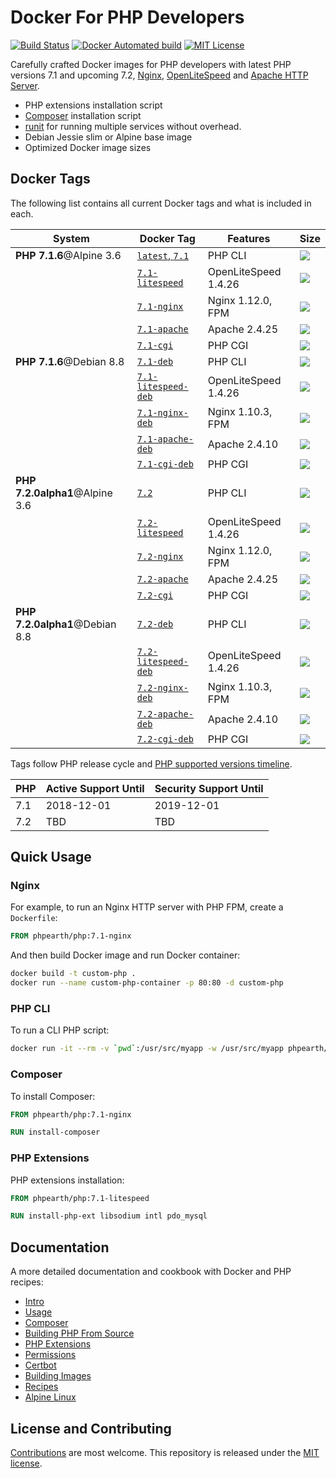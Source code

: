 # Docker For PHP Developers

[![Build Status](https://img.shields.io/travis/php-earth/docker-php/master.svg?style=plastic)](https://travis-ci.org/php-earth/docker-php) [![Docker Automated build](https://img.shields.io/docker/automated/phpearth/php.svg?style=plastic)](https://hub.docker.com/r/phpearth/php/) [![MIT License](https://img.shields.io/github/license/php-earth/docker-php.svg?style=plastic "MIT License")](https://github.com/php-earth/docker-php/blob/master/LICENSE)

Carefully crafted Docker images for PHP developers with latest PHP versions 7.1 and upcoming 7.2, [Nginx](https://nginx.org/), [OpenLiteSpeed](http://open.litespeedtech.com/) and [Apache HTTP Server](https://httpd.apache.org/).

* PHP extensions installation script
* [Composer](https://getcomposer.org) installation script
* [runit](http://smarden.org/runit/) for running multiple services without overhead.
* Debian Jessie slim or Alpine base image
* Optimized Docker image sizes

## Docker Tags

The following list contains all current Docker tags and what is included in each.

| System | Docker Tag | Features | Size |
| ------ | ---------- | -------- | ---- |
| **PHP 7.1.6**@Alpine 3.6 | [`latest`, `7.1`](https://github.com/php-earth/docker-php/tree/master/docker/Dockerfile-7.1) | PHP CLI | [![](https://images.microbadger.com/badges/image/phpearth/php.svg)](https://microbadger.com/images/phpearth/php "Image size") |
| | [`7.1-litespeed`](https://github.com/php-earth/docker-php/tree/master/docker/Dockerfile-7.1-litespeed) | OpenLiteSpeed 1.4.26 | [![](https://images.microbadger.com/badges/image/phpearth/php:7.1-litespeed.svg)](https://microbadger.com/images/phpearth/php:7.1-litespeed "Image size") |
| | [`7.1-nginx`](https://github.com/php-earth/docker-php/tree/master/docker/Dockerfile-7.1-nginx) | Nginx 1.12.0, FPM | [![](https://images.microbadger.com/badges/image/phpearth/php:7.1-nginx.svg)](https://microbadger.com/images/phpearth/php:7.1-nginx "Image size") |
| | [`7.1-apache`](https://github.com/php-earth/docker-php/tree/master/docker/Dockerfile-7.1-apache) | Apache 2.4.25 | [![](https://images.microbadger.com/badges/image/phpearth/php:7.1-apache.svg)](https://microbadger.com/images/phpearth/php:7.1-apache "Image size") |
| | [`7.1-cgi`](https://github.com/php-earth/docker-php/tree/master/docker/Dockerfile-7.1-cgi) | PHP CGI | [![](https://images.microbadger.com/badges/image/phpearth/php:7.1-cgi.svg)](https://microbadger.com/images/phpearth/php:7.1-cgi "Image size") |
| **PHP 7.1.6**@Debian 8.8 | [`7.1-deb`](https://github.com/php-earth/docker-php/tree/master/docker/Dockerfile-7.1-deb) | PHP CLI | [![](https://images.microbadger.com/badges/image/phpearth/php:7.1-deb.svg)](https://microbadger.com/images/phpearth/php:7.1-deb "Image size") |
| | [`7.1-litespeed-deb`](https://github.com/php-earth/docker-php/tree/master/docker/Dockerfile-7.1-litespeed-deb) | OpenLiteSpeed 1.4.26 | [![](https://images.microbadger.com/badges/image/phpearth/php:7.1-litespeed-deb.svg)](https://microbadger.com/images/phpearth/php:7.1-litespeed-deb "Image size") |
| | [`7.1-nginx-deb`](https://github.com/php-earth/docker-php/tree/master/docker/Dockerfile-7.1-nginx-deb) | Nginx 1.10.3, FPM | [![](https://images.microbadger.com/badges/image/phpearth/php:7.1-nginx-deb.svg)](https://microbadger.com/images/phpearth/php:7.1-nginx-deb "Image size") |
| | [`7.1-apache-deb`](https://github.com/php-earth/docker-php/tree/master/docker/Dockerfile-7.1-apache-deb) | Apache 2.4.10 | [![](https://images.microbadger.com/badges/image/phpearth/php:7.1-apache-deb.svg)](https://microbadger.com/images/phpearth/php:7.1-apache-deb "Image size") |
| | [`7.1-cgi-deb`](https://github.com/php-earth/docker-php/tree/master/docker/Dockerfile-7.1-cgi-deb) | PHP CGI | [![](https://images.microbadger.com/badges/image/phpearth/php:7.1-cgi-deb.svg)](https://microbadger.com/images/phpearth/php:7.1-cgi-deb "Image size") |
| **PHP 7.2.0alpha1**@Alpine 3.6 | [`7.2`](https://github.com/php-earth/docker-php/tree/master/docker/Dockerfile-7.2) | PHP CLI | [![](https://images.microbadger.com/badges/image/phpearth/php:7.2.svg)](https://microbadger.com/images/phpearth/php:7.2 "Image size") |
| | [`7.2-litespeed`](https://github.com/php-earth/docker-php/tree/master/docker/Dockerfile-7.2-litespeed) | OpenLiteSpeed 1.4.26 | [![](https://images.microbadger.com/badges/image/phpearth/php:7.2-litespeed.svg)](https://microbadger.com/images/phpearth/php:7.2-litespeed "Image size") |
| | [`7.2-nginx`](https://github.com/php-earth/docker-php/tree/master/docker/Dockerfile-7.2-nginx) | Nginx 1.12.0, FPM | [![](https://images.microbadger.com/badges/image/phpearth/php:7.2-nginx.svg)](https://microbadger.com/images/phpearth/php:7.2-nginx "Image size") |
| | [`7.2-apache`](https://github.com/php-earth/docker-php/tree/master/docker/Dockerfile-7.2-apache) | Apache 2.4.25 | [![](https://images.microbadger.com/badges/image/phpearth/php:7.2-apache.svg)](https://microbadger.com/images/phpearth/php:7.2-apache "Image size") |
| | [`7.2-cgi`](https://github.com/php-earth/docker-php/tree/master/docker/Dockerfile-7.2-cgi) | PHP CGI | [![](https://images.microbadger.com/badges/image/phpearth/php:7.2-cgi.svg)](https://microbadger.com/images/phpearth/php:7.2-cgi "Image size") |
| **PHP 7.2.0alpha1**@Debian 8.8 | [`7.2-deb`](https://github.com/php-earth/docker-php/tree/master/docker/Dockerfile-7.2-deb) | PHP CLI | [![](https://images.microbadger.com/badges/image/phpearth/php:7.2-deb.svg)](https://microbadger.com/images/phpearth/php:7.2-deb "Image size") |
| | [`7.2-litespeed-deb`](https://github.com/php-earth/docker-php/tree/master/docker/Dockerfile-7.2-litespeed-deb) | OpenLiteSpeed 1.4.26 | [![](https://images.microbadger.com/badges/image/phpearth/php:7.2-litespeed-deb.svg)](https://microbadger.com/images/phpearth/php:7.2-litespeed-deb "Image size") |
| | [`7.2-nginx-deb`](https://github.com/php-earth/docker-php/tree/master/docker/Dockerfile-7.2-nginx-deb) | Nginx 1.10.3, FPM | [![](https://images.microbadger.com/badges/image/phpearth/php:7.2-nginx-deb.svg)](https://microbadger.com/images/phpearth/php:7.2-nginx-deb "Image size") |
| | [`7.2-apache-deb`](https://github.com/php-earth/docker-php/tree/master/docker/Dockerfile-7.2-apache-deb) | Apache 2.4.10 | [![](https://images.microbadger.com/badges/image/phpearth/php:7.2-apache-deb.svg)](https://microbadger.com/images/phpearth/php:7.2-apache-deb "Image size") |
| | [`7.2-cgi-deb`](https://github.com/php-earth/docker-php/tree/master/docker/Dockerfile-7.2-cgi-deb) | PHP CGI | [![](https://images.microbadger.com/badges/image/phpearth/php:7.2-cgi-deb.svg)](https://microbadger.com/images/phpearth/php:7.2-cgi-deb "Image size") |

Tags follow PHP release cycle and [PHP supported versions timeline](http://php.net/supported-versions.php).

| PHP | Active Support Until | Security Support Until |
| --- | -------------------- | ---------------------- |
| 7.1 | 2018-12-01           | 2019-12-01             |
| 7.2 | TBD                  | TBD                    |

## Quick Usage

### Nginx

For example, to run an Nginx HTTP server with PHP FPM, create a `Dockerfile`:

```Dockerfile
FROM phpearth/php:7.1-nginx
```

And then build Docker image and run Docker container:

```bash
docker build -t custom-php .
docker run --name custom-php-container -p 80:80 -d custom-php
```

### PHP CLI

To run a CLI PHP script:

```bash
docker run -it --rm -v `pwd`:/usr/src/myapp -w /usr/src/myapp phpearth/php php script.php
```

### Composer

To install Composer:

```Dockerfile
FROM phpearth/php:7.1-nginx

RUN install-composer
```

### PHP Extensions

PHP extensions installation:

```Dockerfile
FROM phpearth/php:7.1-litespeed

RUN install-php-ext libsodium intl pdo_mysql
```

## Documentation

A more detailed documentation and cookbook with Docker and PHP recipes:

* [Intro](https://github.com/php-earth/docker-php/blob/master/docs/01-intro.md)
* [Usage](https://github.com/php-earth/docker-php/blob/master/docs/02-usage.md)
* [Composer](https://github.com/php-earth/docker-php/blob/master/docs/03-composer.md)
* [Building PHP From Source](https://github.com/php-earth/docker-php/blob/master/docs/04-php.md)
* [PHP Extensions](https://github.com/php-earth/docker-php/blob/master/docs/05-php-extensions.md)
* [Permissions](https://github.com/php-earth/docker-php/blob/master/docs/06-permissions.md)
* [Certbot](https://github.com/php-earth/docker-php/blob/master/docs/07-certbot.md)
* [Building Images](https://github.com/php-earth/docker-php/blob/master/docs/08-build.md)
* [Recipes](https://github.com/php-earth/docker-php/blob/master/docs/09-recipes.md)
* [Alpine Linux](https://github.com/php-earth/docker-php/blob/master/docs/10-alpine.md)

## License and Contributing

[Contributions](https://github.com/php-earth/docker-php/blob/master/CONTRIBUTING.md) are most welcome. This repository is released under the [MIT license](https://github.com/php-earth/docker-php/blob/master/LICENSE).

